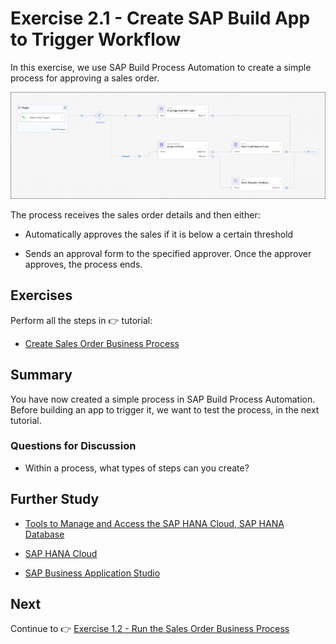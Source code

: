 # Exercise 2.1 - Create SAP Build App to Trigger Workflow
 

In this exercise, we use SAP Build Process Automation to create a simple process for approving a sales order.

![Process](../../../images/ex1.1/process.png)

The process receives the sales order details and then either:

- Automatically approves the sales if it is below a certain threshold
  
- Sends an approval form to the specified approver. Once the approver approves, the process ends. 

## Exercises

Perform all the steps in 👉 tutorial: 

- [Create Sales Order Business Process](https://developers.sap.com/tutorials/spa-academy-salesorder.html)


## Summary

You have now created a simple process in SAP Build Process Automation. Before building an app to trigger it, we want to test the process, in the next tutorial.


### Questions for Discussion

- Within a process, what types of steps can you create?

## Further Study

- [Tools to Manage and Access the SAP HANA Cloud, SAP HANA Database](https://developers.sap.com/tutorials/hana-cloud-mission-trial-3.html)

- [SAP HANA Cloud](https://community.sap.com/topics/hana)

- [SAP Business Application Studio](https://community.sap.com/topics/business-application-studio)
  

## Next

Continue to 👉 [Exercise 1.2 - Run the Sales Order Business Process](../ex1.1/README.md)
